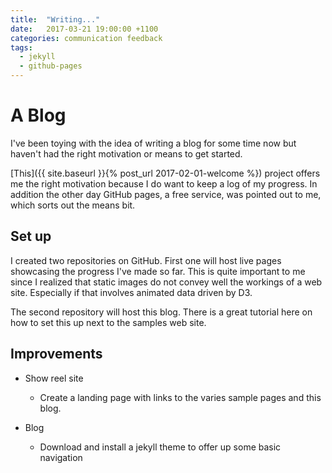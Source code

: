```yaml
---
title:  "Writing..."
date:   2017-03-21 19:00:00 +1100
categories: communication feedback
tags:
  - jekyll
  - github-pages
---
```


# A Blog 

I've been toying with the idea of writing a blog for some time now but haven't had the right motivation or means to get started.

[This]({{ site.baseurl }}{% post_url 2017-02-01-welcome %}) project offers me the right motivation because I do want to keep a log of my progress. 
In addition the other day GitHub pages, a free service, was pointed out to me, which sorts out the means bit.

## Set up

I created two repositories on GitHub. First one will host live pages showcasing the progress I've made so far. This is quite important to me since I realized that static images do not convey well the workings of a web site. Especially if that involves animated data driven by D3.

The second repository will host this blog. There is a great tutorial here on how to set this up next to the samples web site.

## Improvements

* Show reel site
    * Create a landing page with links to the varies sample pages and this blog.


* Blog
    * Download and install a jekyll theme to offer up some basic navigation